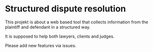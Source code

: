 # Structured dispute resolution
This projekt is about a web based tool that collects information from the plaintiff and defendant in a structured way.

It is supposed to help both lawyers, clients and judges.

Please add new features via issues.